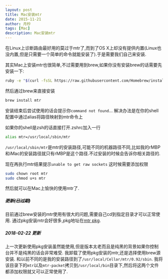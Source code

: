 ```yaml
---
layout: post
title: Mac安装mtr
date: 2015-11-21
author: 月杪
tags: [Mac]
description: Mac安装mtr
---
```


在Linux上诊断路由最好用的莫过于mtr了,而到了OS X上却没有提供内置(Linux也没内置,但是只需要一个简单的命令就能安装了).于是需要我们自己来安装.

其实Mac上安装mtr也很简单,不过需要用到brew,如果你没有安装brew的话需要先安装一下:

```bash
ruby -e "$(curl -fsSL https://raw.githubusercontent.com/Homebrew/install/master/install)"
```
然后通过brew来直接安装

```bash
brew install mtr
```
安装结束后尝试使用的话会提示你`command not found`...
解决办法是在你的shell配置中通过alias将路径映射到mtr命令上

如果你的shell是zsh的话直接打开.zshrc加入一行
```bash
alias mtr=/usr/local/sbin/mtr
```
`/usr/local/sbin/mtr`是mtr的安装路径,可能不同的机器路径不同,比如我的rMBP和iMac的安装路径就只有rMBP是这个路径.不过安装的时候会告诉你相关路径的.

现在再执行mtr结果提示`unable to get raw sockets`
这时候需要添加权限
```bash
sudo chown root mtr
sudo chmod u+s mtr
```
然后就可以在Mac上愉快的使用mtr了.

##### ~~更新(已过期)~~
目前通过brew安装的mtr使用有很大的问题,需要自己cd到指定目录才可以正常使用.
通过pkg安装mtr会好很多,pkg地址在[mtr pkg](http://rudix.org/packages/mtr.html).

##### 2018-02-22 更新
上一次更新使用pkg安装虽然能使用,但是版本太老而且是纯黑的背景如果你控制台并不是纯黑的话会非常难受.
我卸载了使用pkg安装的mtr,还是选择使用brew源安装.
和以前不同的是我的安装路径到了`/usr/local/Cellar/mtr/0.92/sbin`.
我将该目录下的`mtr`以及`mtr-packet`拷贝到`/usr/local/bin`目录下,然后将这两个文件都添加权限就又可以正常使用了.

